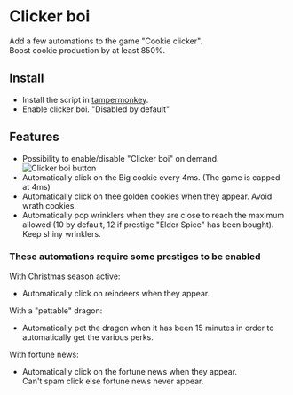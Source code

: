 # Clicker boi
Add a few automations to the game "Cookie clicker".<br />
Boost cookie production by at least 850%.

## Install

- Install the script in [tampermonkey](https://chrome.google.com/webstore/detail/tampermonkey/dhdgffkkebhmkfjojejmpbldmpobfkfo?hl=fr).
- Enable clicker boi. "Disabled by default"

## Features

- Possibility to enable/disable "Clicker boi" on demand. <br />
![Clicker boi button](https://user-images.githubusercontent.com/9083510/172742584-0765fd44-c6a0-4f6e-a2fe-2474413277fc.png)
- Automatically click on the Big cookie every 4ms. (The game is capped at 4ms)
- Automatically click on thee golden cookies when they appear. Avoid wrath cookies.
- Automatically pop wrinklers when they are close to reach the maximum allowed (10 by default, 12 if prestige "Elder Spice" has been bought). Keep shiny wrinklers.

### These automations require some prestiges to be enabled

With Christmas season active:
- Automatically click on reindeers when they appear.

With a "pettable" dragon:
- Automatically pet the dragon when it has been 15 minutes in order to automatically get the various perks.

With fortune news:
- Automatically click on the fortune news when they appear. <br />
  Can't spam click else fortune news never appear.
